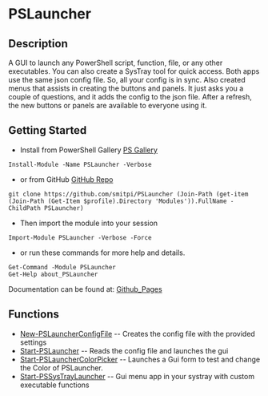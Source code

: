 # PSLauncher
 
## Description
A GUI to launch any PowerShell script, function, file, or any other executables. You can also create a SysTray tool for quick access. Both apps use the same json config file. So, all your config is in sync.
    Also created menus that assists in creating the buttons and panels. It just asks you a couple of questions, and it adds the config to the json file. After a refresh, the new buttons or panels are available to everyone using it.
 
## Getting Started
- Install from PowerShell Gallery [PS Gallery](https://www.powershellgallery.com/packages/PSLauncher)
```
Install-Module -Name PSLauncher -Verbose
```
- or from GitHub [GitHub Repo](https://github.com/smitpi/PSLauncher)
```
git clone https://github.com/smitpi/PSLauncher (Join-Path (get-item (Join-Path (Get-Item $profile).Directory 'Modules')).FullName -ChildPath PSLauncher)
```
- Then import the module into your session
```
Import-Module PSLauncher -Verbose -Force
```
- or run these commands for more help and details.
```
Get-Command -Module PSLauncher
Get-Help about_PSLauncher
```
Documentation can be found at: [Github_Pages](https://smitpi.github.io/PSLauncher)
 
## Functions
- [New-PSLauncherConfigFile](https://smitpi.github.io/PSLauncher/#New-PSLauncherConfigFile) -- Creates the config file with the provided settings
- [Start-PSLauncher](https://smitpi.github.io/PSLauncher/#Start-PSLauncher) -- Reads the config file and launches the gui
- [Start-PSLauncherColorPicker](https://smitpi.github.io/PSLauncher/#Start-PSLauncherColorPicker) -- Launches a Gui form to test and change the Color of PSLauncher.
- [Start-PSSysTrayLauncher](https://smitpi.github.io/PSLauncher/#Start-PSSysTrayLauncher) -- Gui menu app in your systray with custom executable functions
